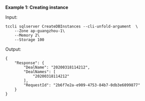 **Example 1: Creating instance**



Input: 

```
tccli sqlserver CreateDBInstances --cli-unfold-argument  \
    --Zone ap-guangzhou-1\
    --Memory 2\
    --Storage 100
```

Output: 
```
{
    "Response": {
        "DealName": "20200318114212",
        "DealNames": [
            "20200318114212"
        ],
        "RequestId": "2b6f7e2a-e909-4753-84b7-0db3e6099877"
    }
}
```


